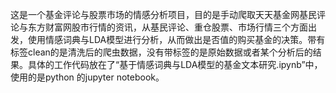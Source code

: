 这是一个基金评论与股票市场的情感分析项目，目的是手动爬取天天基金网基民评论与东方财富网股市行情的资讯，从基民评论、重仓股票、市场行情三个方面出发，使用情感词典与LDA模型进行分析，从而做出是否值的购买基金的决策。带有标签clean的是清洗后的爬虫数据，没有带标签的是原始数据或者某个分析后的结果。具体的工作代码放在了“基于情感词典与LDA模型的基金文本研究.ipynb”中，使用的是python 的jupyter notebook。
